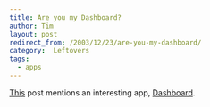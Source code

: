 ```yaml
---
title: Are you my Dashboard?
author: Tim
layout: post
redirect_from: /2003/12/23/are-you-my-dashboard/
category:  Leftovers
tags:
  - apps
---
```

[This]() post mentions an interesting app, [Dashboard][1].

 [1]: http://www.nat.org/dashboard/
